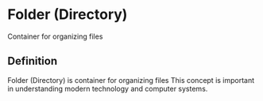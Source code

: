 # Folder (Directory)

Container for organizing files

## Definition
Folder (Directory) is container for organizing files This concept is important in understanding modern technology and computer systems.
